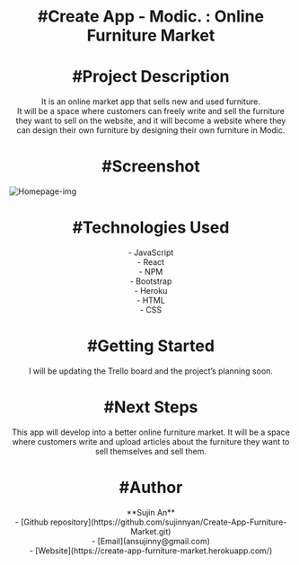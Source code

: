 <h1 align="center">#Create App - Modic. : Online Furniture Market</h1>


<h1 align="center">#Project Description</h1>
<p align="center">It is an online market app that sells new and used furniture.<br>
It will be a space where customers can freely write and sell the furniture they want to sell on the website, and it will become a website where they can design their own furniture by designing their own furniture in Modic.</p>

<h1 align="center">#Screenshot</h1>

![Homepage-img](https://user-images.githubusercontent.com/97710314/178643603-8da78870-c623-45c1-82cf-934309fa86ec.png)



<h1 align="center">#Technologies Used</h1>
<p align="center">
- JavaScript<br>
- React<br>
- NPM<br>
- Bootstrap<br>
- Heroku<br>
- HTML<br>
- CSS<br>
</p>

<h1 align="center">#Getting Started</h1>
<p align="center">I will be updating the Trello board and the project’s planning soon.</p>


<h1 align="center">#Next Steps</h1>
<p align="center">This app will develop into a better online furniture market. It will be a space where customers write and upload articles about the furniture they want to sell themselves and sell them.</p>


<h1 align="center">#Author</h1>
<p align="center">
**Sujin An**<br>
- [Github repository](https://github.com/sujinnyan/Create-App-Furniture-Market.git)<br>
- [Email](ansujinny@gmail.com)<br>
- [Website](https://create-app-furniture-market.herokuapp.com/)
</p>
